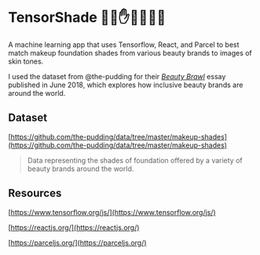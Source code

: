 # TensorShade ✋🏻✋✋🏽✋🏿
A machine learning app that uses Tensorflow, React, and Parcel to best match makeup foundation shades from various beauty brands to images of skin tones.

I used the dataset from @the-pudding for their [*Beauty Brawl*](https://pudding.cool/2018/06/makeup-shades/) essay published in June 2018, which explores how inclusive beauty brands are around the world.

## Dataset
[https://github.com/the-pudding/data/tree/master/makeup-shades](https://github.com/the-pudding/data/tree/master/makeup-shades)

> Data representing the shades of foundation offered by a variety of beauty brands around the world.

## Resources
[https://www.tensorflow.org/js/](https://www.tensorflow.org/js/)

[https://reactjs.org/](https://reactjs.org/)

[https://parceljs.org/](https://parceljs.org/)
